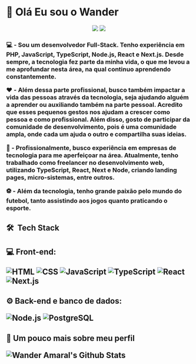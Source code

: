 <h1> 👋 Olá Eu sou o Wander  </h1>

<p align='center'>
<a href='mailto:wanderamaral013@gmail.com' ><img src='https://img.shields.io/badge/-wanderamaral013@gmail.com-D14836?style=flat-square&logo=Gmail&logoColor=white' /></a>
<a href='https://www.linkedin.com/in/wander-amaral-51762318a/'><img src='https://img.shields.io/badge/Wander%20Amaral%20-0077B5?style=flat-square&logo=Linkedin&logoColor=white'/></a>
</p>

<h3>

:computer: - Sou um desenvolvedor Full-Stack. Tenho experiência em PHP, JavaScript, TypeScript, Node.js, React e Next.js. Desde sempre, a tecnologia fez parte da minha vida, o que me levou a me aprofundar nesta área, na qual continuo aprendendo constantemente.

:heart:  - Além dessa parte profissional, busco também impactar a vida das pessoas através da tecnologia, seja ajudando alguém a aprender ou auxiliando também na parte pessoal. Acredito que esses pequenos gestos nos ajudam a crescer como pessoa e como profissional. Além disso, gosto de participar da comunidade de desenvolvimento, pois é uma comunidade ampla, onde cada um ajuda o outro e compartilha suas ideias.

:rocket: - Profissionalmente, busco experiência em empresas de tecnologia para me aperfeiçoar na área. Atualmente, tenho trabalhado como freelancer no desenvolvimento web, utilizando TypeScript, React, Next e Node, criando landing pages, micro-sistemas, entre outros.

:soccer: - Além da tecnologia, tenho grande paixão pelo mundo do futebol, tanto assistindo aos jogos quanto praticando o esporte.

</h3>

<h2>

:hammer_and_wrench: &nbsp;Tech Stack</h2>

<h2>

:computer: Front-end:

![HTML](https://img.shields.io/badge/-HMTL-333333?style=flat&logo=HTML5)
![CSS](https://img.shields.io/badge/-CSS-333333?style=flat&logo=CSS3&logoColor=1572b6)
![JavaScript](https://img.shields.io/badge/-JavaScript-333333?style=flat&logo=JavaScript)
![TypeScript](https://img.shields.io/badge/-TypeScript-333333?style=flat&logo=TypeScript)
![React](https://img.shields.io/badge/-React-333333?style=flat&logo=React)
![Next.js](https://img.shields.io/badge/-Next.js-333333?style=flat&logo=nextdotjs&logoColor=white)

</h2>

<h2>

:gear: Back-end e banco de dados:

![Node.js](https://img.shields.io/badge/-Node.js-333333?style=flat&logo=node.js)
![PostgreSQL](https://img.shields.io/badge/-PostgreSQL-333333?style=flat&logo=postgresql)

</h2>

<h2>

:rocket: Um pouco mais sobre meu perfil

![Wander Amaral's Github Stats](https://github-readme-stats.vercel.app/api?username=wanderamaral&show_icons=true&theme=dracula)

</h2>
